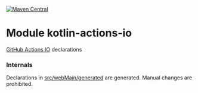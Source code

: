 [![Maven Central](https://img.shields.io/maven-central/v/org.jetbrains.kotlin-wrappers/kotlin-actions-io)](https://search.maven.org/artifact/org.jetbrains.kotlin-wrappers/kotlin-actions-io)

# Module kotlin-actions-io

[GitHub Actions IO](https://github.com/actions/toolkit) declarations

### Internals

Declarations in [src/webMain/generated](./src/webMain/generated) are generated.
Manual changes are prohibited.
